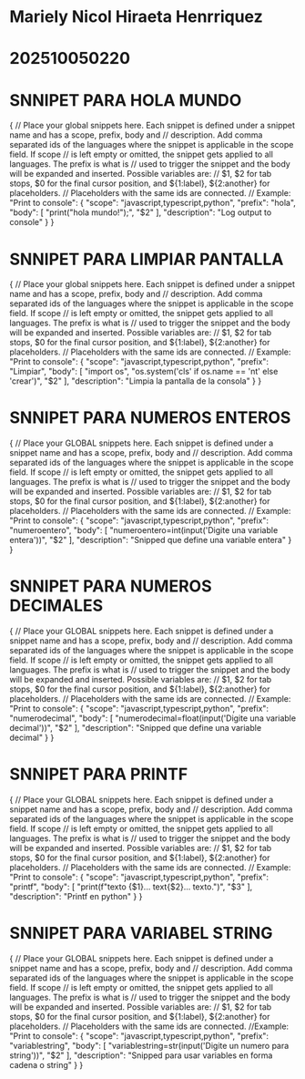 # Mariely Nicol Hiraeta Henrriquez
# 202510050220

# SNNIPET PARA HOLA MUNDO
{
	// Place your global snippets here. Each snippet is defined under a snippet name and has a scope, prefix, body and 
	// description. Add comma separated ids of the languages where the snippet is applicable in the scope field. If scope 
	// is left empty or omitted, the snippet gets applied to all languages. The prefix is what is 
	// used to trigger the snippet and the body will be expanded and inserted. Possible variables are: 
	// $1, $2 for tab stops, $0 for the final cursor position, and ${1:label}, ${2:another} for placeholders. 
	// Placeholders with the same ids are connected.
	// Example:
	"Print to console": {
		"scope": "javascript,typescript,python",
		"prefix": "hola",
		"body": [
			"print(\"hola mundo!\");",
			"$2"
		],
		"description": "Log output to console"
	}
}
# SNNIPET PARA LIMPIAR PANTALLA
{
	// Place your global snippets here. Each snippet is defined under a snippet name and has a scope, prefix, body and 
	// description. Add comma separated ids of the languages where the snippet is applicable in the scope field. If scope 
	// is left empty or omitted, the snippet gets applied to all languages. The prefix is what is 
	// used to trigger the snippet and the body will be expanded and inserted. Possible variables are: 
	// $1, $2 for tab stops, $0 for the final cursor position, and ${1:label}, ${2:another} for placeholders. 
	// Placeholders with the same ids are connected.
	// Example:
	"Print to console": {
		"scope": "javascript,typescript,python",
		"prefix": "Limpiar",
		"body": [
			"import os",
			"os.system('cls' if os.name == 'nt' else 'crear')",
			"$2"
		],
		"description": "Limpia la pantalla de la consola"
	}
}
# SNNIPET PARA NUMEROS ENTEROS
{
	// Place your GLOBAL snippets here. Each snippet is defined under a snippet name and has a scope, prefix, body and 
	// description. Add comma separated ids of the languages where the snippet is applicable in the scope field. If scope 
	// is left empty or omitted, the snippet gets applied to all languages. The prefix is what is 
	// used to trigger the snippet and the body will be expanded and inserted. Possible variables are: 
	// $1, $2 for tab stops, $0 for the final cursor position, and ${1:label}, ${2:another} for placeholders. 
	// Placeholders with the same ids are connected.
	// Example:
	"Print to console": {
		"scope": "javascript,typescript,python",
		"prefix": "numeroentero",
		"body": [
			"numeroentero=int(input('Digite una variable entera'))",
			"$2"
		],
		"description": "Snipped que define una variable entera"
	}
}
# SNNIPET PARA NUMEROS DECIMALES
{
	// Place your GLOBAL snippets here. Each snippet is defined under a snippet name and has a scope, prefix, body and 
	// description. Add comma separated ids of the languages where the snippet is applicable in the scope field. If scope 
	// is left empty or omitted, the snippet gets applied to all languages. The prefix is what is 
	// used to trigger the snippet and the body will be expanded and inserted. Possible variables are: 
	// $1, $2 for tab stops, $0 for the final cursor position, and ${1:label}, ${2:another} for placeholders. 
	// Placeholders with the same ids are connected.
	// Example:
	"Print to console": {
		"scope": "javascript,typescript,python",
		"prefix": "numerodecimal",
		"body": [
			"numerodecimal=float(input('Digite una variable decimal'))",
			"$2"
		],
		"description": "Snipped que define una variable decimal"
	}
}
# SNNIPET PARA PRINTF
{
	// Place your GLOBAL snippets here. Each snippet is defined under a snippet name and has a scope, prefix, body and 
	// description. Add comma separated ids of the languages where the snippet is applicable in the scope field. If scope 
	// is left empty or omitted, the snippet gets applied to all languages. The prefix is what is 
	// used to trigger the snippet and the body will be expanded and inserted. Possible variables are: 
	// $1, $2 for tab stops, $0 for the final cursor position, and ${1:label}, ${2:another} for placeholders. 
	// Placeholders with the same ids are connected.
	// Example:
	"Print to console": {
		"scope": "javascript,typescript,python",
		"prefix": "printf",
		"body": [
			"print(f\"texto {$1}... text{$2}... texto.\")",
			"$3"
		],
		"description": "Printf en python"
	}
}
# SNNIPET PARA VARIABEL STRING
{
	// Place your GLOBAL snippets here. Each snippet is defined under a snippet name and has a scope, prefix, body and 
	// description. Add comma separated ids of the languages where the snippet is applicable in the scope field. If scope 
	// is left empty or omitted, the snippet gets applied to all languages. The prefix is what is 
	// used to trigger the snippet and the body will be expanded and inserted. Possible variables are: 
	// $1, $2 for tab stops, $0 for the final cursor position, and ${1:label}, ${2:another} for placeholders. 
	// Placeholders with the same ids are connected.
	//Example:
	"Print to console": {
		"scope": "javascript,typescript,python",
		"prefix": "variablestring",
		"body": [
			"variablestring=str(input('Digite un numero para string'))",
			"$2"
		],
		"description": "Snipped para usar variables en forma cadena o string"
	}
}